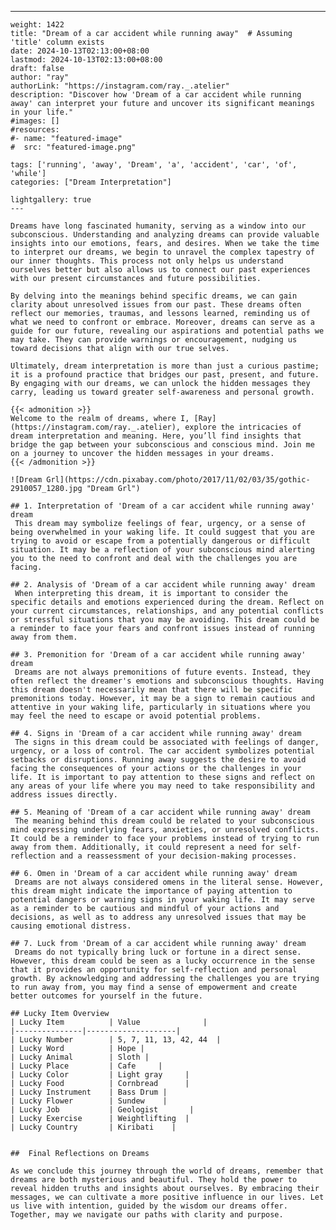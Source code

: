 ---
    weight: 1422
    title: "Dream of a car accident while running away"  # Assuming 'title' column exists
    date: 2024-10-13T02:13:00+08:00
    lastmod: 2024-10-13T02:13:00+08:00
    draft: false
    author: "ray"
    authorLink: "https://instagram.com/ray._.atelier"
    description: "Discover how 'Dream of a car accident while running away' can interpret your future and uncover its significant meanings in your life."
    #images: []
    #resources:
    #- name: "featured-image"
    #  src: "featured-image.png"
    
    tags: ['running', 'away', 'Dream', 'a', 'accident', 'car', 'of', 'while']
    categories: ["Dream Interpretation"]
    
    lightgallery: true
    ---
    
    Dreams have long fascinated humanity, serving as a window into our subconscious. Understanding and analyzing dreams can provide valuable insights into our emotions, fears, and desires. When we take the time to interpret our dreams, we begin to unravel the complex tapestry of our inner thoughts. This process not only helps us understand ourselves better but also allows us to connect our past experiences with our present circumstances and future possibilities.
    
    By delving into the meanings behind specific dreams, we can gain clarity about unresolved issues from our past. These dreams often reflect our memories, traumas, and lessons learned, reminding us of what we need to confront or embrace. Moreover, dreams can serve as a guide for our future, revealing our aspirations and potential paths we may take. They can provide warnings or encouragement, nudging us toward decisions that align with our true selves.
    
    Ultimately, dream interpretation is more than just a curious pastime; it is a profound practice that bridges our past, present, and future. By engaging with our dreams, we can unlock the hidden messages they carry, leading us toward greater self-awareness and personal growth.
    
    {{< admonition >}}
    Welcome to the realm of dreams, where I, [Ray](https://instagram.com/ray._.atelier), explore the intricacies of dream interpretation and meaning. Here, you’ll find insights that bridge the gap between your subconscious and conscious mind. Join me on a journey to uncover the hidden messages in your dreams.
    {{< /admonition >}}
    
    ![Dream Grl](https://cdn.pixabay.com/photo/2017/11/02/03/35/gothic-2910057_1280.jpg "Dream Grl")
    
    ## 1. Interpretation of 'Dream of a car accident while running away' dream
     This dream may symbolize feelings of fear, urgency, or a sense of being overwhelmed in your waking life. It could suggest that you are trying to avoid or escape from a potentially dangerous or difficult situation. It may be a reflection of your subconscious mind alerting you to the need to confront and deal with the challenges you are facing.
    
    ## 2. Analysis of 'Dream of a car accident while running away' dream
     When interpreting this dream, it is important to consider the specific details and emotions experienced during the dream. Reflect on your current circumstances, relationships, and any potential conflicts or stressful situations that you may be avoiding. This dream could be a reminder to face your fears and confront issues instead of running away from them.
    
    ## 3. Premonition for 'Dream of a car accident while running away' dream
     Dreams are not always premonitions of future events. Instead, they often reflect the dreamer's emotions and subconscious thoughts. Having this dream doesn't necessarily mean that there will be specific premonitions today. However, it may be a sign to remain cautious and attentive in your waking life, particularly in situations where you may feel the need to escape or avoid potential problems.
    
    ## 4. Signs in 'Dream of a car accident while running away' dream
     The signs in this dream could be associated with feelings of danger, urgency, or a loss of control. The car accident symbolizes potential setbacks or disruptions. Running away suggests the desire to avoid facing the consequences of your actions or the challenges in your life. It is important to pay attention to these signs and reflect on any areas of your life where you may need to take responsibility and address issues directly.
    
    ## 5. Meaning of 'Dream of a car accident while running away' dream
     The meaning behind this dream could be related to your subconscious mind expressing underlying fears, anxieties, or unresolved conflicts. It could be a reminder to face your problems instead of trying to run away from them. Additionally, it could represent a need for self-reflection and a reassessment of your decision-making processes.
    
    ## 6. Omen in 'Dream of a car accident while running away' dream
     Dreams are not always considered omens in the literal sense. However, this dream might indicate the importance of paying attention to potential dangers or warning signs in your waking life. It may serve as a reminder to be cautious and mindful of your actions and decisions, as well as to address any unresolved issues that may be causing emotional distress.
    
    ## 7. Luck from 'Dream of a car accident while running away' dream
     Dreams do not typically bring luck or fortune in a direct sense. However, this dream could be seen as a lucky occurrence in the sense that it provides an opportunity for self-reflection and personal growth. By acknowledging and addressing the challenges you are trying to run away from, you may find a sense of empowerment and create better outcomes for yourself in the future.
    
    ## Lucky Item Overview
    | Lucky Item          | Value              |
    |---------------|--------------------|
    | Lucky Number        | 5, 7, 11, 13, 42, 44  |
    | Lucky Word          | Hope |
    | Lucky Animal        | Sloth |
    | Lucky Place         | Cafe     |
    | Lucky Color         | Light gray     |
    | Lucky Food          | Cornbread      |
    | Lucky Instrument    | Bass Drum |
    | Lucky Flower        | Sundew    |
    | Lucky Job           | Geologist       |
    | Lucky Exercise      | Weightlifting  |
    | Lucky Country       | Kiribati    |
    
    
    ##  Final Reflections on Dreams
    
    As we conclude this journey through the world of dreams, remember that dreams are both mysterious and beautiful. They hold the power to reveal hidden truths and insights about ourselves. By embracing their messages, we can cultivate a more positive influence in our lives. Let us live with intention, guided by the wisdom our dreams offer. Together, may we navigate our paths with clarity and purpose.
    